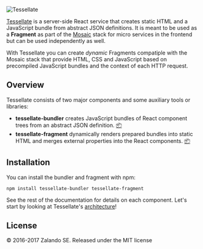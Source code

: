 ![Tessellate](https://media.github.bus.zalan.do/user/115/files/7af8ba6e-91f8-11e6-854d-0e3ce4d4a3e0)

[Tessellate](https://github.com/zalando-incubator/tessellate) is a server-side React service that creates static HTML and a JavaScript bundle from abstract JSON definitions. It is meant to be used as a **Fragment** as part of the [Mosaic](https://www.mosaic9.org) stack for micro services in the frontend but can be used independently as well.

With Tessellate you can create *dynamic* Fragments compatiple with the Mosaic stack that provide HTML, CSS and JavaScript based on precompiled JavaScript bundles and the context of each HTTP request.

## Overview

Tessellate consists of two major components and some auxiliary tools or libraries:

* **tessellate-bundler** creates JavaScript bundles of React component trees from an abstract JSON definition. [📦](https://www.npmjs.com/package/tessellate-bundler)
* **tessellate-fragment** dynamically renders prepared bundles into static HTML and merges external properties into the React components. [📦](https://www.npmjs.com/package/tessellate-fragment)

## Installation

You can install the bundler and fragment with npm:

```
npm install tessellate-bundler tessellate-fragment
```

See the rest of the documentation for details on each component. Let's start by looking at Tessellate's [architecture](Architecture.md)!

## License

© 2016-2017 Zalando SE. Released under the MIT license
